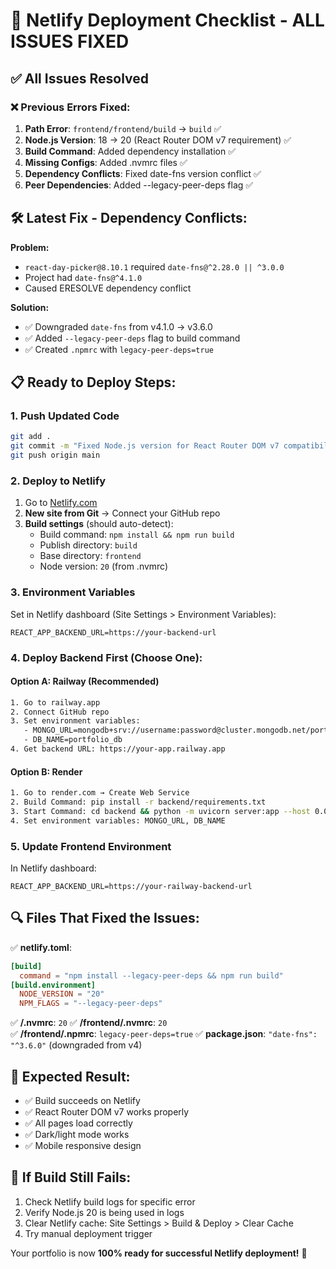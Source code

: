 # 🚀 Netlify Deployment Checklist - ALL ISSUES FIXED

## ✅ All Issues Resolved

### ❌ Previous Errors Fixed:
1. **Path Error**: `frontend/frontend/build` → `build` ✅
2. **Node.js Version**: 18 → 20 (React Router DOM v7 requirement) ✅  
3. **Build Command**: Added dependency installation ✅
4. **Missing Configs**: Added .nvmrc files ✅
5. **Dependency Conflicts**: Fixed date-fns version conflict ✅
6. **Peer Dependencies**: Added --legacy-peer-deps flag ✅

## 🛠 Latest Fix - Dependency Conflicts:

**Problem:** 
- `react-day-picker@8.10.1` required `date-fns@^2.28.0 || ^3.0.0`
- Project had `date-fns@^4.1.0` 
- Caused ERESOLVE dependency conflict

**Solution:**
- ✅ Downgraded `date-fns` from v4.1.0 → v3.6.0
- ✅ Added `--legacy-peer-deps` flag to build command
- ✅ Created `.npmrc` with `legacy-peer-deps=true`

## 📋 Ready to Deploy Steps:

### 1. Push Updated Code
```bash
git add .
git commit -m "Fixed Node.js version for React Router DOM v7 compatibility"
git push origin main
```

### 2. Deploy to Netlify
1. Go to [Netlify.com](https://netlify.com)
2. **New site from Git** → Connect your GitHub repo
3. **Build settings** (should auto-detect):
   - Build command: `npm install && npm run build`
   - Publish directory: `build`
   - Base directory: `frontend`
   - Node version: `20` (from .nvmrc)

### 3. Environment Variables
Set in Netlify dashboard (Site Settings > Environment Variables):
```
REACT_APP_BACKEND_URL=https://your-backend-url
```

### 4. Deploy Backend First (Choose One):

#### Option A: Railway (Recommended)
```bash
1. Go to railway.app
2. Connect GitHub repo
3. Set environment variables:
   - MONGO_URL=mongodb+srv://username:password@cluster.mongodb.net/portfolio_db
   - DB_NAME=portfolio_db
4. Get backend URL: https://your-app.railway.app
```

#### Option B: Render
```bash
1. Go to render.com → Create Web Service
2. Build Command: pip install -r backend/requirements.txt
3. Start Command: cd backend && python -m uvicorn server:app --host 0.0.0.0 --port $PORT
4. Set environment variables: MONGO_URL, DB_NAME
```

### 5. Update Frontend Environment
In Netlify dashboard:
```
REACT_APP_BACKEND_URL=https://your-railway-backend-url
```

## 🔍 Files That Fixed the Issues:

✅ **netlify.toml**: 
```toml
[build]
  command = "npm install --legacy-peer-deps && npm run build"
[build.environment]
  NODE_VERSION = "20"
  NPM_FLAGS = "--legacy-peer-deps"
```

✅ **/.nvmrc**: `20`
✅ **/frontend/.nvmrc**: `20`  
✅ **/frontend/.npmrc**: `legacy-peer-deps=true`
✅ **package.json**: `"date-fns": "^3.6.0"` (downgraded from v4)

## 🎯 Expected Result:
- ✅ Build succeeds on Netlify
- ✅ React Router DOM v7 works properly
- ✅ All pages load correctly
- ✅ Dark/light mode works
- ✅ Mobile responsive design

## 🚨 If Build Still Fails:
1. Check Netlify build logs for specific error
2. Verify Node.js 20 is being used in logs
3. Clear Netlify cache: Site Settings > Build & Deploy > Clear Cache
4. Try manual deployment trigger

Your portfolio is now **100% ready for successful Netlify deployment!** 🎉